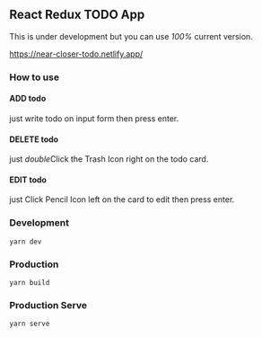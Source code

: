 ## React Redux TODO App

This is under development but you can use *100%* current version. 

https://near-closer-todo.netlify.app/

### How to use

#### ADD todo
just write todo on input form then press enter.

#### DELETE todo

just *double*Click the Trash Icon right on the todo card. 
 
#### EDIT todo
just  Click Pencil Icon left on the card to edit then press enter.

### Development

```
yarn dev
```

### Production

```
yarn build
```

### Production Serve

```
yarn serve
```
